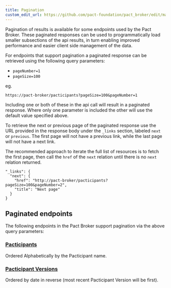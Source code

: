 ```yaml
---
title: Pagination
custom_edit_url: https://github.com/pact-foundation/pact_broker/edit/master/docs/api/PAGINATION.md
---
```

<!-- This file has been synced from the pact-foundation/pact_broker repository. Please do not edit it directly. The URL of the source file can be found in the custom_edit_url value above -->

Pagination of results is available for some endpoints used by the Pact Broker. These paginated responses can be used to programmatically load smaller subsections of the api results, in turn enabling improved performance and easier client side management of the data.

For endpoints that support pagination a paginated response can be retrieved using the following query parameters:

* `pageNumber=1`
* `pageSize=100`

eg.

```
https://pact-broker/pacticipants?pageSize=100&pageNumber=1
```

Including one or both of these in the api call will result in a paginated response. Where only one parameter is included the other will use the default value specified above.

To retrieve the next or previous page of the paginated response use the URL provided in the response body under the `_links` section, labeled `next` or `previous`.
The first page will not have a previous link, while the last page will not have a next link.

The recommended approach to iterate the full list of resources is to fetch the first page, then call the `href` of the `next` relation until there is no `next` relation returned.

```
"_links": {
  "next": {
    "href": "http://pact-broker/pacticipants?pageSize=100&pageNumber=2",
    "title": "Next page"
  }
}

```

## Paginated endpoints

The following endpoints in the Pact Broker support pagination via the above query parameters:

### [Pacticipants](https://docs.pact.io/pact_broker/api/pacticipants)

Ordered Alphabetically by the Pacticipant name.

### [Pacticipant Versions](https://docs.pact.io/pact_broker/overview#pacticipant-versions)

Ordered by date in reverse (most recent Pacticipant Version will be first).
